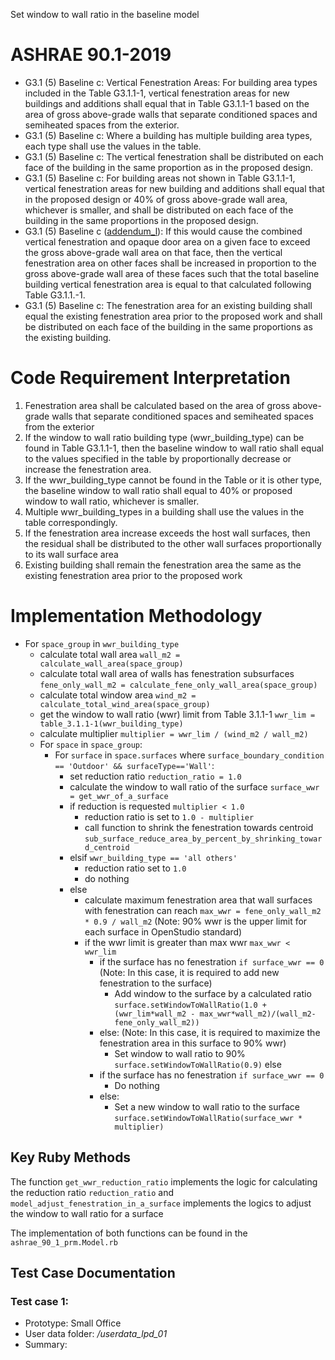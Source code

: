 Set window to wall ratio in the baseline model

# ASHRAE 90.1-2019
- G3.1 (5) Baseline c: Vertical Fenestration Areas: For building area types included in the Table G3.1.1-1, vertical fenestration areas for new buildings and additions shall equal that in Table G3.1.1-1 based on the area of gross above-grade walls that separate conditioned spaces and semiheated spaces from the exterior. 
- G3.1 (5) Baseline c: Where a building has multiple building area types, each type shall use the values in the table. 
- G3.1 (5) Baseline c: The vertical fenestration shall be distributed on each face of the building in the same proportion as in the proposed design. 
- G3.1 (5) Baseline c: For building areas not shown in Table G3.1.1-1, vertical fenestration areas for new building and additions shall equal that in the proposed design or 40% of gross above-grade wall area, whichever is smaller, and shall be distributed on each face of the building in the same proportions in the proposed design.
- G3.1 (5) Baseline c ([addendum_l](https://www.ashrae.org/file%20library/technical%20resources/standards%20and%20guidelines/standards%20addenda/90_1_2019_l_20201030.pdf)): If this would cause the combined vertical fenestration and opaque door area on a given face to exceed the gross above-grade wall area on that face, then the vertical fenestration area on other faces shall be increased in proportion to the gross above-grade wall area of these faces such that the total baseline building vertical fenestration area is equal to that calculated following Table G3.1.1.-1.
- G3.1 (5) Baseline c: The fenestration area for an existing building shall equal the existing fenestration area prior to the proposed work and shall be distributed on each face of the building in the same proportions as the existing building.

# Code Requirement Interpretation
1. Fenestration area shall be calculated based on the area of gross above-grade walls that separate conditioned spaces and semiheated spaces from the exterior
2. If the window to wall ratio building type (wwr_building_type) can be found in Table G3.1.1-1, then the baseline window to wall ratio shall equal to the values specified in the table by proportionally decrease or increase the fenestration area.
3. If the wwr_building_type cannot be found in the Table or it is other type, the baseline window to wall ratio shall equal to 40% or proposed window to wall ratio, whichever is smaller.
4. Multiple wwr_building_types in a building shall use the values in the table correspondingly.
5. If the fenestration area increase exceeds the host wall surfaces, then the residual shall be distributed to the other wall surfaces proportionally to its wall surface area
6. Existing building shall remain the fenestration area the same as the existing fenestration area prior to the proposed work

# Implementation Methodology
- For `space_group` in `wwr_building_type`
    - calculate total wall area `wall_m2 = calculate_wall_area(space_group)`
    - calculate total wall area of walls has fenestration subsurfaces `fene_only_wall_m2 = calculate_fene_only_wall_area(space_group)`
    - calculate total window area `wind_m2 = calculate_total_wind_area(space_group)`
    - get the window to wall ratio (wwr) limit from Table 3.1.1-1 `wwr_lim = table_3.1.1-1(wwr_building_type)`
    - calculate multiplier `multiplier = wwr_lim / (wind_m2 / wall_m2)`
    - For `space` in `space_group`:
      - For `surface` in `space.surfaces` where `surface_boundary_condition == 'Outdoor' && surfaceType=='Wall'`:
        - set reduction ratio `reduction_ratio = 1.0` 
        - calculate the window to wall ratio of the surface `surface_wwr = get_wwr_of_a_surface`
        - if reduction is requested `multiplier < 1.0`
          - reduction ratio is set to `1.0 - multiplier`
          - call function to shrink the fenestration towards centroid `sub_surface_reduce_area_by_percent_by_shrinking_toward_centroid`
        - elsif `wwr_building_type == 'all others'`
          - reduction ratio set to `1.0`
          - do nothing
        - else
          - calculate maximum fenestration area that wall surfaces with fenestration can reach `max_wwr = fene_only_wall_m2 * 0.9 / wall_m2` (Note: 90% wwr is the upper limit for each surface in OpenStudio standard)
          - if the wwr limit is greater than max wwr `max_wwr < wwr_lim`
            - if the surface has no fenestration `if surface_wwr == 0` (Note: In this case, it is required to add new fenestration to the surface)
              - Add window to the surface by a calculated ratio `surface.setWindowToWallRatio(1.0 + (wwr_lim*wall_m2 - max_wwr*wall_m2)/(wall_m2-fene_only_wall_m2))`
            - else: (Note: In this case, it is required to maximize the fenestration area in this surface to 90% wwr)
              - Set window to wall ratio to 90% `surface.setWindowToWallRatio(0.9)`
          else
            - if the surface has no fenestration `if surface_wwr == 0`
              - Do nothing
            - else:
              - Set a new window to wall ratio to the surface `surface.setWindowToWallRatio(surface_wwr * multiplier)`

## Key Ruby Methods
The function `get_wwr_reduction_ratio` implements the logic for calculating the reduction ratio `reduction_ratio` and `model_adjust_fenestration_in_a_surface` implements the logics to adjust the window to wall ratio for a surface

The implementation of both functions can be found in the `ashrae_90_1_prm.Model.rb`

## Test Case Documentation

### Test case 1:
- Prototype: Small Office
- User data folder: */userdata_lpd_01*
- Summary:


        